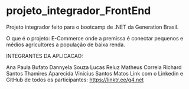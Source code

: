 # projeto_integrador_FrontEnd
Projeto integrador feito para o bootcamp de .NET da Generation Brasil.

O que é o projeto:
E-Commerce onde a premissa é conectar pequenos e médios agricultores a população de baixa renda.


INTEGRANTES DA APLICACAO:

Ana Paula Bufato
Dannyela Souza
Lucas Reluz
Matheus Correia
Richard Santos
Thamires Aparecida
Vinicius Santos Matos
Link com o Linkedin e GitHub de todos os participantes: https://linktr.ee/g4.net
